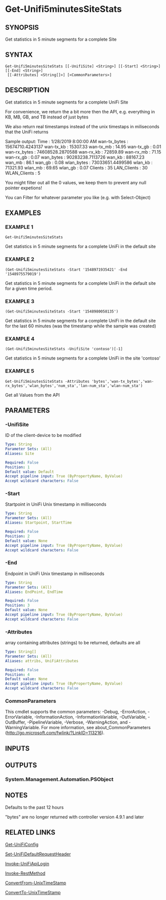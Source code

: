 ﻿---
external help file: UniFiTooling-help.xml
HelpVersion: 1.0.8
Locale: en-US
Module Guid: 7fff91a0-02eb-4df2-84d5-c7d3cd7f7a5d
Module Name: UniFiTooling
online version: https://github.com/Enatec/UniFiTooling/raw/master/docs/Get-Unifi5minutesSiteStats.md
schema: 2.0.0
---

# Get-Unifi5minutesSiteStats

## SYNOPSIS
Get statistics in 5 minute segments for a complete Site

## SYNTAX

```
Get-Unifi5minutesSiteStats [[-UnifiSite] <String>] [[-Start] <String>] [[-End] <String>]
 [[-Attributes] <String[]>] [<CommonParameters>]
```

## DESCRIPTION
Get statistics in 5 minute segments for a complete UniFi Site

For convenience, we return the a bit more then the API, e.g.
everything in KB, MB, GB, and TB instead of just bytes

We also return real timestamps instead of the unix timestaps in miliseconds that the UniFi returns

Sample output:
Time         : 1/28/2019 8:00:00 AM
wan-tx_bytes : 15674710.4243137
wan-tx_kb    : 15307.33
wan-tx_mb    : 14.95
wan-tx_gb    : 0.01
wan-rx_bytes : 74608528.2870588
wan-rx_kb    : 72859.89
wan-rx_mb    : 71.15
wan-rx_gb    : 0.07
wan_bytes    : 90283238.7113726
wan_kb       : 88167.23
wan_mb       : 86.1
wan_gb       : 0.08
wlan_bytes   : 73033651.4499586
wlan_kb      : 71321.93
wlan_mb      : 69.65
wlan_gb      : 0.07
Clients      : 35
LAN_Clients  : 30
WLAN_Clients : 5

You might filter out all the 0 values, we keep them to prevent any null pointer expetions!

You can Filter for whatever parameter you like (e.g.
with Select-Object)

## EXAMPLES

### EXAMPLE 1
```
Get-Unifi5minutesSiteStats
```

Get statistics in 5 minute segments for a complete UniFi in the default site

### EXAMPLE 2
```
(Get-Unifi5minutesSiteStats -Start '1548971935421' -End '1548975579019')
```

Get statistics in 5 minute segments for a complete UniFi in the default site for a given time period.

### EXAMPLE 3
```
(Get-Unifi5minutesSiteStats -Start '1548980058135')
```

Get statistics in 5 minute segments for a complete UniFi in the default site for the last 60 minutes (was the timestamp while the sample was created)

### EXAMPLE 4
```
(Get-Unifi5minutesSiteStats -UnifiSite 'contoso')[-1]
```

Get statistics in 5 minute segments for a complete UniFi in the site 'contoso'

### EXAMPLE 5
```
Get-Unifi5minutesSiteStats -Attributes 'bytes','wan-tx_bytes','wan-rx_bytes','wlan_bytes','num_sta','lan-num_sta','wlan-num_sta')
```

Get all Values from the API

## PARAMETERS

### -UnifiSite
ID of the client-device to be modified

```yaml
Type: String
Parameter Sets: (All)
Aliases: Site

Required: False
Position: 1
Default value: Default
Accept pipeline input: True (ByPropertyName, ByValue)
Accept wildcard characters: False
```

### -Start
Startpoint in UniFi Unix timestamp in milliseconds

```yaml
Type: String
Parameter Sets: (All)
Aliases: Startpoint, StartTime

Required: False
Position: 2
Default value: None
Accept pipeline input: True (ByPropertyName, ByValue)
Accept wildcard characters: False
```

### -End
Endpoint in UniFi Unix timestamp in milliseconds

```yaml
Type: String
Parameter Sets: (All)
Aliases: EndPoint, EndTime

Required: False
Position: 3
Default value: None
Accept pipeline input: True (ByPropertyName, ByValue)
Accept wildcard characters: False
```

### -Attributes
array containing attributes (strings) to be returned, defaults are all

```yaml
Type: String[]
Parameter Sets: (All)
Aliases: attribs, UniFiAttributes

Required: False
Position: 4
Default value: None
Accept pipeline input: True (ByPropertyName, ByValue)
Accept wildcard characters: False
```

### CommonParameters
This cmdlet supports the common parameters: -Debug, -ErrorAction, -ErrorVariable, -InformationAction, -InformationVariable, -OutVariable, -OutBuffer, -PipelineVariable, -Verbose, -WarningAction, and -WarningVariable.
For more information, see about_CommonParameters (http://go.microsoft.com/fwlink/?LinkID=113216).

## INPUTS

## OUTPUTS

### System.Management.Automation.PSObject
## NOTES
Defaults to the past 12 hours

"bytes" are no longer returned with controller version 4.9.1 and later

## RELATED LINKS

[Get-UniFiConfig]()

[Set-UniFiDefaultRequestHeader]()

[Invoke-UniFiApiLogin]()

[Invoke-RestMethod]()

[ConvertFrom-UnixTimeStamp]()

[ConvertTo-UnixTimeStamp]()

